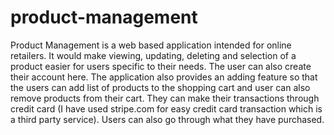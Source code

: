 # product-management
Product Management is a web based application intended for online retailers. It would make viewing, updating, deleting and selection of a product easier for users specific to their needs. The user can also create their account here. The application also provides an adding feature so that the users can add list of products to the shopping cart and user can also remove products from their cart. They can make their transactions through credit card (I have used stripe.com for easy credit card transaction which is a third party service). Users can also go through what they have purchased.
